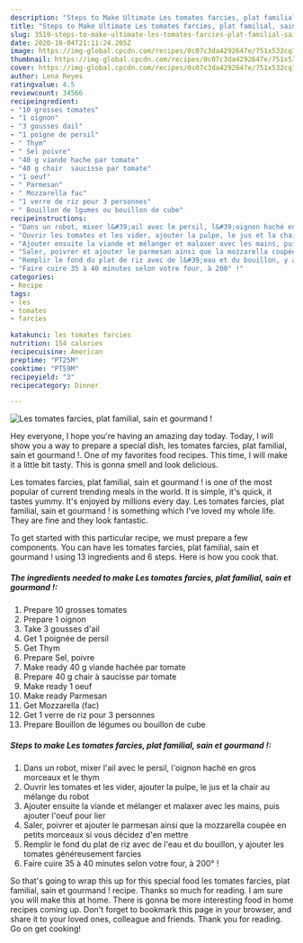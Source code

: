 ```yaml
---
description: "Steps to Make Ultimate Les tomates farcies, plat familial, sain et gourmand !"
title: "Steps to Make Ultimate Les tomates farcies, plat familial, sain et gourmand !"
slug: 3519-steps-to-make-ultimate-les-tomates-farcies-plat-familial-sain-et-gourmand
date: 2020-10-04T21:11:24.205Z
image: https://img-global.cpcdn.com/recipes/0c07c3da4292647e/751x532cq70/les-tomates-farcies-plat-familial-sain-et-gourmand-photo-principale-de-la-recette.jpg
thumbnail: https://img-global.cpcdn.com/recipes/0c07c3da4292647e/751x532cq70/les-tomates-farcies-plat-familial-sain-et-gourmand-photo-principale-de-la-recette.jpg
cover: https://img-global.cpcdn.com/recipes/0c07c3da4292647e/751x532cq70/les-tomates-farcies-plat-familial-sain-et-gourmand-photo-principale-de-la-recette.jpg
author: Lena Reyes
ratingvalue: 4.5
reviewcount: 34566
recipeingredient:
- "10 grosses tomates"
- "1 oignon"
- "3 gousses dail"
- "1 poigne de persil"
- " Thym"
- " Sel poivre"
- "40 g viande hache par tomate"
- "40 g chair  saucisse par tomate"
- "1 oeuf"
- " Parmesan"
- " Mozzarella fac"
- "1 verre de riz pour 3 personnes"
- " Bouillon de lgumes ou bouillon de cube"
recipeinstructions:
- "Dans un robot, mixer l&#39;ail avec le persil, l&#39;oignon haché en gros morceaux et le thym"
- "Ouvrir les tomates et les vider, ajouter la pulpe, le jus et la chair au mélange du robot"
- "Ajouter ensuite la viande et mélanger et malaxer avec les mains, puis ajouter l&#39;oeuf pour lier"
- "Saler, poivrer et ajouter le parmesan ainsi que la mozzarella coupée en petits morceaux si vous décidez d&#39;en mettre"
- "Remplir le fond du plat de riz avec de l&#39;eau et du bouillon, y ajouter les tomates généreusement farcies"
- "Faire cuire 35 à 40 minutes selon votre four, à 200° !"
categories:
- Recipe
tags:
- les
- tomates
- farcies

katakunci: les tomates farcies 
nutrition: 154 calories
recipecuisine: American
preptime: "PT25M"
cooktime: "PT59M"
recipeyield: "3"
recipecategory: Dinner

---
```



![Les tomates farcies, plat familial, sain et gourmand !](https://img-global.cpcdn.com/recipes/0c07c3da4292647e/751x532cq70/les-tomates-farcies-plat-familial-sain-et-gourmand-photo-principale-de-la-recette.jpg)

Hey everyone, I hope you're having an amazing day today. Today, I will show you a way to prepare a special dish, les tomates farcies, plat familial, sain et gourmand !. One of my favorites food recipes. This time, I will make it a little bit tasty. This is gonna smell and look delicious.



Les tomates farcies, plat familial, sain et gourmand ! is one of the most popular of current trending meals in the world. It is simple, it's quick, it tastes yummy. It's enjoyed by millions every day. Les tomates farcies, plat familial, sain et gourmand ! is something which I've loved my whole life. They are fine and they look fantastic.


To get started with this particular recipe, we must prepare a few components. You can have les tomates farcies, plat familial, sain et gourmand ! using 13 ingredients and 6 steps. Here is how you cook that.

<!--inarticleads1-->

##### The ingredients needed to make Les tomates farcies, plat familial, sain et gourmand !:

1. Prepare 10 grosses tomates
1. Prepare 1 oignon
1. Take 3 gousses d&#39;ail
1. Get 1 poignée de persil
1. Get  Thym
1. Prepare  Sel, poivre
1. Make ready 40 g viande hachée par tomate
1. Prepare 40 g chair à saucisse par tomate
1. Make ready 1 oeuf
1. Make ready  Parmesan
1. Get  Mozzarella (fac)
1. Get 1 verre de riz pour 3 personnes
1. Prepare  Bouillon de légumes ou bouillon de cube




<!--inarticleads2-->

##### Steps to make Les tomates farcies, plat familial, sain et gourmand !:

1. Dans un robot, mixer l&#39;ail avec le persil, l&#39;oignon haché en gros morceaux et le thym
1. Ouvrir les tomates et les vider, ajouter la pulpe, le jus et la chair au mélange du robot
1. Ajouter ensuite la viande et mélanger et malaxer avec les mains, puis ajouter l&#39;oeuf pour lier
1. Saler, poivrer et ajouter le parmesan ainsi que la mozzarella coupée en petits morceaux si vous décidez d&#39;en mettre
1. Remplir le fond du plat de riz avec de l&#39;eau et du bouillon, y ajouter les tomates généreusement farcies
1. Faire cuire 35 à 40 minutes selon votre four, à 200° !




So that's going to wrap this up for this special food les tomates farcies, plat familial, sain et gourmand ! recipe. Thanks so much for reading. I am sure you will make this at home. There is gonna be more interesting food in home recipes coming up. Don't forget to bookmark this page in your browser, and share it to your loved ones, colleague and friends. Thank you for reading. Go on get cooking!
